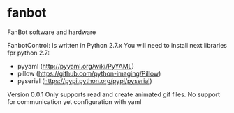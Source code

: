fanbot
======

FanBot software and hardware

FanbotControl:
Is written in Python 2.7.x
You will need to install next libraries fpr python 2.7:
* pyyaml    (http://pyyaml.org/wiki/PyYAML)
* pillow    (https://github.com/python-imaging/Pillow)
* pyserial  (https://pypi.python.org/pypi/pyserial)

Version 0.0.1
Only supports read and create animated gif files. 
No support for communication yet
configuration with yaml
